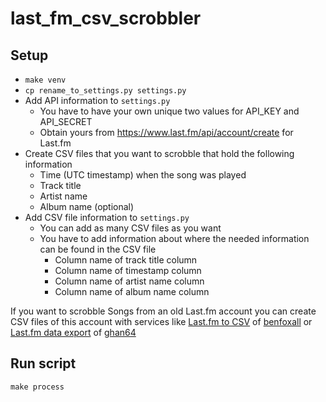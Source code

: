 # last_fm_csv_scrobbler

## Setup

* `make venv`
* `cp rename_to_settings.py settings.py`
* Add API information to `settings.py`
    * You have to have your own unique two values for API_KEY and API_SECRET
    * Obtain yours from https://www.last.fm/api/account/create for Last.fm
* Create CSV files that you want to scrobble that hold the following information
    * Time (UTC timestamp) when the song was played
    * Track title
    * Artist name
    * Album name (optional)
* Add CSV file information to `settings.py`
    * You can add as many CSV files as you want
    * You have to add information about where the needed information can be found in the CSV file
        * Column name of track title column
        * Column name of timestamp column
        * Column name of artist name column
        * Column name of album name column

If you want to scrobble Songs from an old Last.fm account you can create CSV files of this account with services like [Last.fm to CSV](https://benjaminbenben.com/lastfm-to-csv/) of [benfoxall](https://github.com/benfoxall/lastfm-to-csv) or [Last.fm data export](https://mainstream.ghan.nl/export.html) of [ghan64](https://www.last.fm/user/ghan64/shoutbox)

## Run script
`make process`
